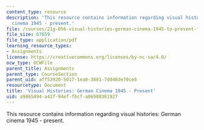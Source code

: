 ```yaml
---
content_type: resource
description: 'This resource contains information regarding visual histories: German
  cinema 1945 - present.'
file: /courses/21g-056-visual-histories-german-cinema-1945-to-present-fall-2003/a9865494a41f94effbcfa06908361927_MIT21G_056F03_second_paper.pdf
file_size: 67659
file_type: application/pdf
learning_resource_types:
- Assignments
license: https://creativecommons.org/licenses/by-nc-sa/4.0/
ocw_type: OCWFile
parent_title: Assignments
parent_type: CourseSection
parent_uid: aff53920-5017-1ea0-3881-7dd48de70ce8
resourcetype: Document
title: 'Visual Histories: German Cinema 1945 - Present'
uid: a9865494-a41f-94ef-fbcf-a06908361927
---
```

This resource contains information regarding visual histories: German cinema 1945 - present.